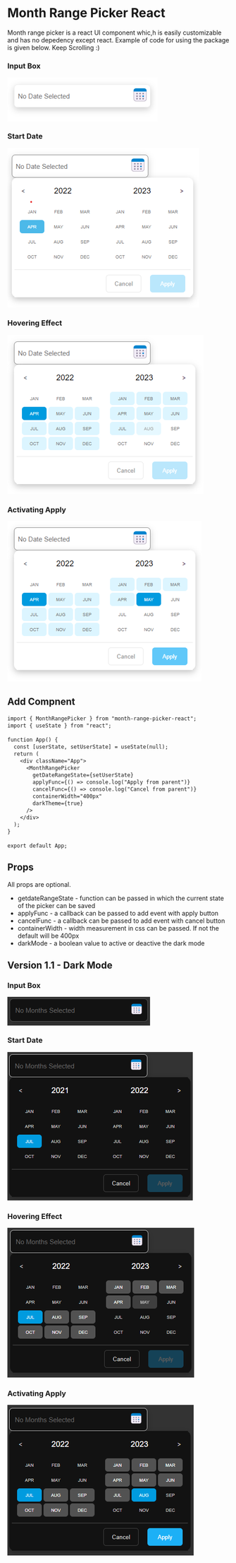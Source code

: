 # Month Range Picker React

Month range picker is a react UI component whic,h is easily customizable and has no depedency except react. Example of code for using the package is given below. Keep Scrolling :)

### Input Box

<div style="display:flex;flex-direction:row">
<img src="https://raw.githubusercontent.com/TakiTazwar/month-range-react/main/demo/asset/input_box.png" alt="text_box"/>
</div>

### Start Date

<img src="https://raw.githubusercontent.com/TakiTazwar/month-range-react/main/demo/asset/start_date.png" alt="start_month"/>

### Hovering Effect

<img src="https://raw.githubusercontent.com/TakiTazwar/month-range-react/main/demo/asset/hover_range.png" alt="hover_month"/>

### Activating Apply

<img src="https://raw.githubusercontent.com/TakiTazwar/month-range-react/main/demo/asset/end_date.png" alt="hover_month"/>


## Add Compnent

```
import { MonthRangePicker } from "month-range-picker-react";
import { useState } from "react";

function App() {
  const [userState, setUserState] = useState(null);
  return (
    <div className="App">
      <MonthRangePicker
        getDateRangeState={setUserState}
        applyFunc={() => console.log("Apply from parent")}
        cancelFunc={() => console.log("Cancel from parent")}
        containerWidth="400px"
        darkTheme={true}
      />
    </div>
  );
}

export default App;

```
## Props
All props are optional.
- getdateRangeState - function can be passed in which the current state of the picker can be saved
- applyFunc - a callback can be passed to add event with apply button
- cancelFunc - a callback can be passed to add event with cancel button
- containerWidth - width measurement in css can be passed. If not the default will be 400px
- darkMode - a boolean value to active or deactive the dark mode

## Version 1.1 - Dark Mode

### Input Box

<div style="display:flex;flex-direction:row">
<img src="https://raw.githubusercontent.com/TakiTazwar/month-range-react/main/demo/asset/dark_input_box.png" alt="text_box"/>
</div>

### Start Date

<img src="https://raw.githubusercontent.com/TakiTazwar/month-range-react/main/demo/asset/dark_start_date.png" alt="start_month"/>

### Hovering Effect

<img src="https://raw.githubusercontent.com/TakiTazwar/month-range-react/main/demo/asset/dark_hover.png" alt="hover_month"/>

### Activating Apply

<img src="https://raw.githubusercontent.com/TakiTazwar/month-range-react/main/demo/asset/dark_end_date.png" alt="hover_month"/>
